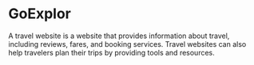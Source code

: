 # GoExplor
A travel website is a website that provides information about travel, including reviews, fares, and booking services. Travel websites can also help travelers plan their trips by providing tools and resources. 
